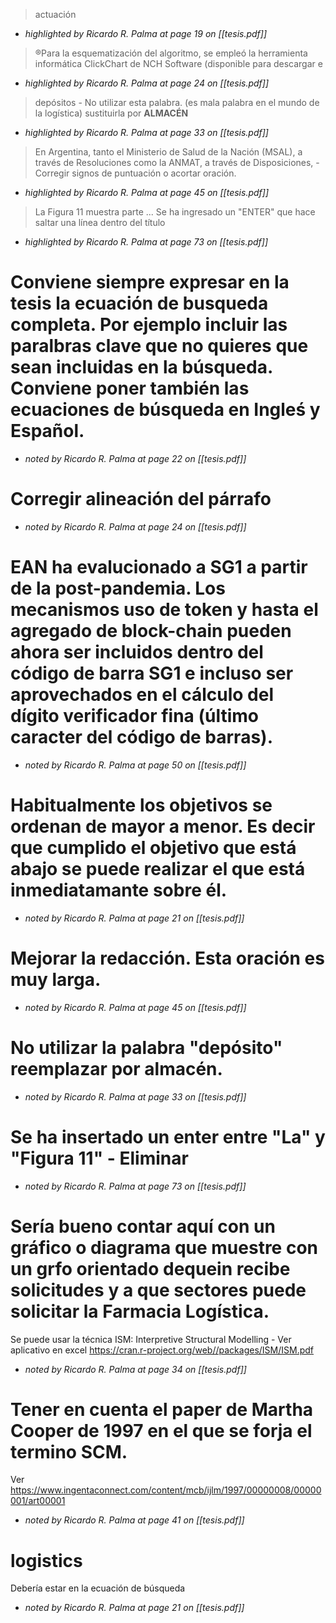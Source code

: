 >  actuación


			    
* *highlighted by Ricardo R. Palma at page 19 on [[tesis.pdf]]*

>  ®Para la esquematización del algoritmo, se empleó la herramienta informática ClickChart de NCH Software (disponible para descargar e


			    
* *highlighted by Ricardo R. Palma at page 24 on [[tesis.pdf]]*

>  depósitos - No utilizar esta palabra. (es mala palabra en el mundo de la logística) sustituirla por **ALMACÉN** 


			    
* *highlighted by Ricardo R. Palma at page 33 on [[tesis.pdf]]*

>  En Argentina, tanto el Ministerio de Salud de la Nación (MSAL), a través de Resoluciones como la ANMAT, a través de Disposiciones, - Corregir signos de puntuación o acortar oración. 


			    
* *highlighted by Ricardo R. Palma at page 45 on [[tesis.pdf]]*

>  La Figura 11 muestra parte ...   Se ha ingresado un "ENTER" que hace saltar una línea dentro del título


			    
* *highlighted by Ricardo R. Palma at page 73 on [[tesis.pdf]]*

# Conviene siempre expresar en la tesis la ecuación de busqueda completa. Por ejemplo incluir las paralbras clave que no quieres que sean incluidas en la búsqueda. Conviene poner también las ecuaciones de búsqueda en Ingleś y Español.

  
* *noted by Ricardo R. Palma at page 22 on [[tesis.pdf]]*

# Corregir alineación del párrafo

  
* *noted by Ricardo R. Palma at page 24 on [[tesis.pdf]]*

# EAN ha evalucionado a SG1 a partir de la post-pandemia. Los mecanismos uso de token y hasta el agregado de block-chain pueden ahora ser incluidos dentro del código de barra SG1 e incluso ser aprovechados en el cálculo del dígito verificador fina (último caracter del código de barras). 

  
* *noted by Ricardo R. Palma at page 50 on [[tesis.pdf]]*

# Habitualmente los objetivos se ordenan de mayor a menor. Es decir que cumplido el objetivo que está abajo se puede realizar el que está inmediatamante sobre él. 

  
* *noted by Ricardo R. Palma at page 21 on [[tesis.pdf]]*

# Mejorar la redacción. Esta oración es muy larga.

  
* *noted by Ricardo R. Palma at page 45 on [[tesis.pdf]]*

# No utilizar la palabra "depósito" reemplazar por almacén.

  
* *noted by Ricardo R. Palma at page 33 on [[tesis.pdf]]*

# Se ha insertado un enter entre "La" y "Figura 11" - Eliminar

  
* *noted by Ricardo R. Palma at page 73 on [[tesis.pdf]]*

# Sería bueno contar aquí con un gráfico o diagrama que muestre con un grfo orientado dequein recibe solicitudes y a que sectores puede solicitar la Farmacia Logística. 

Se puede usar la técnica ISM: Interpretive Structural Modelling  - 
Ver aplicativo en excel https://cran.r-project.org/web//packages/ISM/ISM.pdf
  
* *noted by Ricardo R. Palma at page 34 on [[tesis.pdf]]*

# Tener en cuenta el paper de Martha Cooper de 1997 en el que se forja el termino SCM.

Ver https://www.ingentaconnect.com/content/mcb/ijlm/1997/00000008/00000001/art00001


  
* *noted by Ricardo R. Palma at page 41 on [[tesis.pdf]]*

# logistics
Debería estar en la ecuación de búsqueda 

  
* *noted by Ricardo R. Palma at page 21 on [[tesis.pdf]]*

